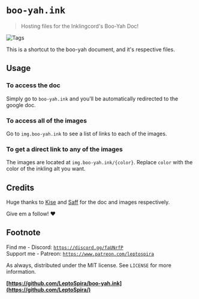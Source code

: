 # `boo-yah.ink`
> Hosting files for the Inklingcord's Boo-Yah Doc!

![Tags][tag-image]

This is a shortcut to the boo-yah document, and it's respective files.

## Usage
### To access the doc
Simply go to `boo-yah.ink` and you'll be automatically redirected to the google doc.

### To access all of the images
Go to `img.boo-yah.ink` to see a list of links to each of the images.

### To get a direct link to any of the images
The images are located at `img.boo-yah.ink/{color}`. Replace `color` with the color of the inkling alt you want.

## Credits

Huge thanks to [Kise](https://twitter.com/KiseSeryuu_AOA/) and [Saff](https://twitter.com/Big_Saffron/) for the doc and images respectively.

Give em a follow! :heart:

## Footnote
Find me - Discord: [`https://discord.gg/faUNrfP`](https://discord.gg/faUNrfP)  
Support me - Patreon: [`https://www.patreon.com/leptospira`](https://www.patreon.com/leptospira)  

As always, distributed under the MIT license. See `LICENSE` for more information.

**[https://github.com/LeptoSpira/boo-yah.ink](https://github.com/LeptoSpira/)**

<!-- Markdown link & img dfn's -->
[tag-image]: https://img.shields.io/github/license/LeptoSpira/boo-yah.ink.svg
